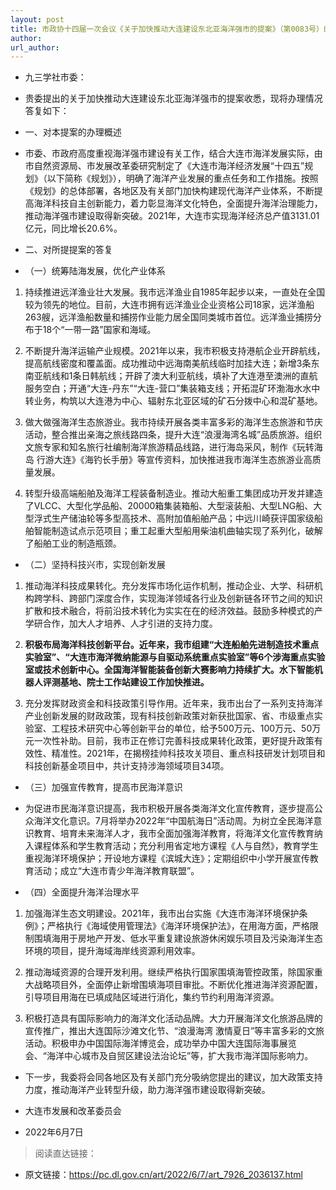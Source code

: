```yaml
---
layout: post
title: 市政协十四届一次会议《关于加快推动大连建设东北亚海洋强市的提案》（第0083号）的答复
author: 
url_author: 
---
```


- 九三学社市委：

- 贵委提出的关于加快推动大连建设东北亚海洋强市的提案收悉，现将办理情况答复如下：

- 一、对本提案的办理概述

- 市委、市政府高度重视海洋强市建设有关工作，结合大连市海洋发展实际，由市自然资源局、市发展改革委研究制定了《大连市海洋经济发展“十四五”规划》（以下简称《规划》），明确了海洋产业发展的重点任务和工作措施。按照《规划》的总体部署，各地区及有关部门加快构建现代海洋产业体系，不断提高海洋科技自主创新能力，着力彰显海洋文化特色，全面提升海洋治理能力，推动海洋强市建设取得新突破。2021年，大连市实现海洋经济总产值3131.01亿元，同比增长20.6%。

- 二、对所提提案的答复

- （一）统筹陆海发展，优化产业体系

1. 持续推进远洋渔业壮大发展。我市远洋渔业自1985年起步以来，一直处在全国较为领先的地位。目前，大连市拥有远洋渔业企业资格公司18家，远洋渔船263艘，远洋渔船数量和捕捞作业能力居全国同类城市首位。远洋渔业捕捞分布于18个“一带一路”国家和海域。

2. 不断提升海洋运输产业规模。2021年以来，我市积极支持港航企业开辟航线，提高航线密度和覆盖面。成功推动中远海南美航线临时加挂大连；新增3条东南亚航线和1条日韩航线；开辟了澳大利亚航线，填补了大连港至澳洲的直航服务空白；开通“大连-丹东”“大连-营口”集装箱支线；开拓混矿环渤海水水中转业务，构筑以大连港为中心、辐射东北亚区域的矿石分拨中心和混矿基地。

3. 做大做强海洋生态旅游业。我市持续开展各类丰富多彩的海洋生态旅游和节庆活动，整合推出亲海之旅线路四条，提升大连“浪漫海湾名城”品质旅游。组织文旅专家和知名旅行社编制海洋旅游精品线路，进行海岛采风，制作《玩转海岛 行游大连》《海钓长手册》等宣传资料，加快推进我市海洋生态旅游业高质量发展。

4. 转型升级高端船舶及海洋工程装备制造业。推动大船重工集团成功开发并建造了VLCC、大型化学品船、20000箱集装箱船、大型滚装船、大型LNG船、大型浮式生产储油轮等多型高技术、高附加值船舶产品；中远川崎获评国家级船舶智能制造试点示范项目；重工起重大型船用柴油机曲轴实现了系列化，破解了船舶工业的制造瓶颈。

- （二）坚持科技兴市，实现创新发展

1. 推动海洋科技成果转化。充分发挥市场化运作机制，推动企业、大学、科研机构跨学科、跨部门深度合作，实现海洋领域各行业及创新链各环节之间的知识扩散和技术融合，将前沿技术转化为实实在在的经济效益。鼓励多种模式的产学研合作，加大人才培养、人才引进的支持力度。

2. **积极布局海洋科技创新平台。近年来，我市组建“大连船舶先进制造技术重点实验室”、“大连市海洋微纳能源与自驱动系统重点实验室”等6个涉海重点实验室或技术创新中心。全国海洋智能装备创新大赛影响力持续扩大。水下智能机器人评测基地、院士工作站建设工作加快推进。**

3. 充分发挥财政资金和科技政策引导作用。近年来，我市出台了一系列支持海洋产业创新发展的财政政策，现有科技创新政策对新获批国家、省、市级重点实验室、工程技术研究中心等创新平台的单位，给予500万元、100万元、50万元一次性补助。目前，我市正在修订完善科技成果转化政策，更好提升政策有效性、精准性。2021年，在揭榜挂帅科技攻关项目、重点科技研发计划项目和科技创新基金项目中，共计支持涉海领域项目34项。

- （三）加强宣传教育，提高市民海洋意识

- 为促进市民海洋意识提高，我市积极开展各类海洋文化宣传教育，逐步提高公众海洋文化意识。7月将举办2022年“中国航海日”活动周。为树立全民海洋意识教育、培育未来海洋人才，我市全面加强海洋教育，将海洋文化宣传教育纳入课程体系和学生教育活动；充分利用省定地方课程《人与自然》，教育学生重视海洋环境保护；开设地方课程《滨城大连》；定期组织中小学开展宣传教育活动；成立“大连市青少年海洋教育联盟”。

- （四）全面提升海洋治理水平

1. 加强海洋生态文明建设。2021年，我市出台实施《大连市海洋环境保护条例》；严格执行《海域使用管理法》《海洋环境保护法》，在用海方面，严格限制围填海用于房地产开发、低水平重复建设旅游休闲娱乐项目及污染海洋生态环境的项目，提升海域海岸线资源利用效率。    

2. 推动海域资源的合理开发利用。继续严格执行国家围填海管控政策，除国家重大战略项目外，全面停止新增围填海项目审批。不断优化推进海洋资源配置，引导项目用海在已填成陆区域进行消化，集约节约利用海洋资源。    

3. 积极打造具有国际影响力的海洋文化活动品牌。大力开展海洋文化旅游品牌的宣传推广，推出大连国际沙滩文化节、“浪漫海湾 激情夏日”等丰富多彩的文旅活动。积极申办中国国际海洋博览会，成功举办中国大连国际海事展览会、“海洋中心城市及自贸区建设法治论坛”等，扩大我市海洋国际影响力。

- 下一步，我委将会同各地区及有关部门充分吸纳您提出的建议，加大政策支持力度，推动海洋产业转型升级，助力海洋强市建设取得新突破。

- 大连市发展和改革委员会

- 2022年6月7日



> 阅读直达链接：

- 原文链接：https://pc.dl.gov.cn/art/2022/6/7/art_7926_2036137.html

